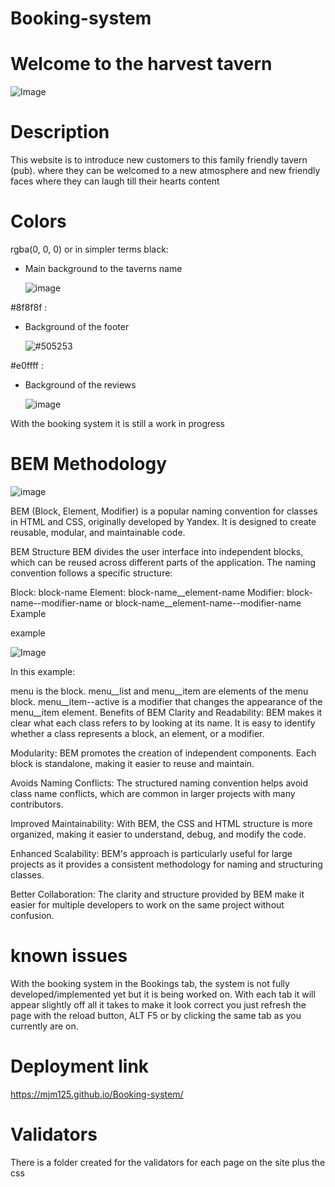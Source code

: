 
# Booking-system

# Welcome to the harvest tavern

![Image](https://github.com/user-attachments/assets/f15c37e7-b707-44b0-a30a-af01f04fd43a)

# Description 

This website is to introduce new customers to this family friendly tavern (pub). where they can be welcomed to a new atmosphere and new friendly faces where they can laugh till their hearts content

# Colors

rgba(0, 0, 0) or in simpler terms black:
- Main background to the taverns name

  ![image](https://github.com/user-attachments/assets/58bbc6e3-8567-414d-9773-308b0d41cc43)

#8f8f8f :
- Background of the footer

  ![#505253](https://github.com/user-attachments/assets/2bf6343a-46a1-45f2-9bb8-91fd5c8a6359)

#e0ffff :
- Background of the reviews

  ![image](https://github.com/user-attachments/assets/8bb91f9b-5ace-4a85-9c12-f7a29d67d64e)

With the booking system it is still a work in progress

# BEM Methodology

![image](https://github.com/user-attachments/assets/6c623fd7-d27c-4367-9367-8f1566753ff9)

BEM (Block, Element, Modifier) is a popular naming convention for classes in HTML and CSS, originally developed by Yandex. It is designed to create reusable, modular, and maintainable code.

BEM Structure BEM divides the user interface into independent blocks, which can be reused across different parts of the application. The naming convention follows a specific structure:

Block: block-name Element: block-name__element-name Modifier: block-name--modifier-name or block-name__element-name--modifier-name Example

example

![Image](https://github.com/user-attachments/assets/a7aa467a-8689-4c6d-98ce-cd275470a2d4)

In this example:

menu is the block. menu__list and menu__item are elements of the menu block. menu__item--active is a modifier that changes the appearance of the menu__item element. Benefits of BEM Clarity and Readability: BEM makes it clear what each class refers to by looking at its name. It is easy to identify whether a class represents a block, an element, or a modifier.

Modularity: BEM promotes the creation of independent components. Each block is standalone, making it easier to reuse and maintain.

Avoids Naming Conflicts: The structured naming convention helps avoid class name conflicts, which are common in larger projects with many contributors.

Improved Maintainability: With BEM, the CSS and HTML structure is more organized, making it easier to understand, debug, and modify the code.

Enhanced Scalability: BEM's approach is particularly useful for large projects as it provides a consistent methodology for naming and structuring classes.

Better Collaboration: The clarity and structure provided by BEM make it easier for multiple developers to work on the same project without confusion.

# known issues

With the booking system in the Bookings tab, the system is not fully developed/implemented yet but it is being worked on.
With each tab it will appear slightly off all it takes to make it look correct you just refresh the page with the reload button, ALT F5 or by clicking the same tab as you currently are on.

# Deployment link
https://mjm125.github.io/Booking-system/

# Validators
There is a folder created for the validators for each page on the site plus the css
